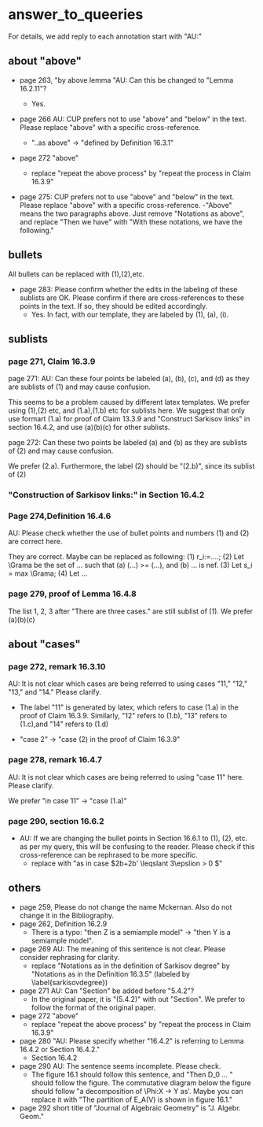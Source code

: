 # answer_to_queeries

For details, we add reply to each annotation start with "AU:" 

## about "above"
- page 263, "by above lemma "AU: Can this be changed to "Lemma 16.2.11"?
    - Yes.
     
- page 266 AU: CUP prefers not to use "above" and "below" in the text. Please replace "above" with a specific cross-reference.
    - "..as above" -> "defined by Definition 16.3.1" 

- page 272 "above"
    - replace "repeat the above process" by "repeat the process in Claim 16.3.9"

- page 275: CUP prefers not to use "above" and "below" in the text. Please replace "above" with a specific cross-reference.
    -"Above" means the two paragraphs above. Just remove "Notations as above", and replace "Then we have" with "With these notations, we have the following."

## bullets
All bullets can be replaced with (1),(2),etc.

- page 283: Please confirm whether the edits in the labeling of these sublists are OK. Please confirm if there are cross-references to these points in the text. If so, they should be edited accordingly.
    - Yes. In fact, with our template, they are labeled by (1), (a), (i).

## sublists
### page 271, Claim 16.3.9
page 271: AU: Can these four points be labeled (a), (b), (c), and (d) as they are sublists of (1) and may cause confusion.

This seems to be a problem caused by different latex templates. We prefer using (1),(2) etc, and (1.a),(1.b) etc for sublists here.
We suggest that only use formart (1.a) for proof of Claim 13.3.9 and "Construct Sarkisov links" in section 16.4.2, and use (a)(b)(c) for other sublists.

page 272: Can these two points be labeled (a) and (b) as they are sublists of (2) and may cause confusion.

 We prefer (2.a). Furthermore, the label (2) should be "(2.b)", since its sublist of (2)
### "Construction of Sarkisov links:" in Section 16.4.2

### Page 274,Definition 16.4.6 
AU: Please check whether the use of bullet points and numbers (1) and (2) are correct here.

They are correct. Maybe can be replaced as following:
(1) r_i:=....;
(2) Let \Grama be the set of ... such that
	(a) (...) >= (...), and 
	(b) ... is nef.
(3) Let s_i = max \Grama;
(4) Let ...

### page 279, proof of Lemma 16.4.8
The list 1, 2, 3 after "There are three cases." are still sublist of (1). We prefer (a)(b)(c)

## about "cases"

### page 272, remark 16.3.10
AU: It is not clear which cases are being referred to using cases "11," "12," "13," and "14." Please clarify.

- The label "11" is generated by latex, which refers to case (1.a) in the proof of Claim 16.3.9. Similarly, "12" refers to (1.b), "13" refers to (1.c),and  "14" refers to (1.d)

- "case 2" -> "case (2) in the proof of Claim 16.3.9"

### page 278, remark 16.4.7
AU: It is not clear which cases are being referred to using "case 11" here. Please clarify.

We prefer "in case 11" -> "case (1.a)" 

### page 290, section 16.6.2
- AU: If we are changing the bullet points in Section 16.6.1 to (1), (2), etc. as per my query, this will be confusing to the reader. Please check if this cross-reference can be rephrased to be more specific.
    - replace with "as in case $2b+2b' \leqslant 3\epslion > 0 $"

## others
- page 259, Please do not change the name Mckernan. Also do not change it in the Bibliography.
- page 262, Definition 16.2.9
    - There is a typo:  "then Z is a semiample model" -> "then Y is a semiample model".
- page 269 AU: The meaning of this sentence is not clear. Please consider rephrasing for clarity.
    - replace "Notations as in the definition of Sarkisov degree" by "Notations as in the Definition 16.3.5" (labeled by \label{sarkisovdegree})
- page 271 AU: Can "Section" be added before "5.4.2"?
    - In the original paper, it is "(5.4.2)" with out "Section". We prefer to follow the format of the original paper.
- page 272 "above"
    - replace "repeat the above process" by "repeat the process in Claim 16.3.9"
- page 280 "AU: Please specify whether "16.4.2" is referring to Lemma 16.4.2 or Section 16.4.2."
    - Section 16.4.2
- page 290 AU: The sentence seems incomplete. Please check.
    - The figure 16.1 should follow this sentence, and "Then D_0 ... " should follow the figure. The commutative diagram below the figure should follow "a decomposition of \Phi:X -> Y as'. Maybe you can replace it with "The partition of E_A(V) is shown in figure 16.1."
- page 292 short title of "Journal of Algebraic Geometry" is "J. Algebr. Geom."

